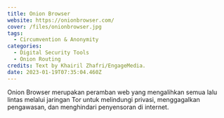 ```yaml
---
title: Onion Browser
website: https://onionbrowser.com/
cover: /files/onionbrowser.jpg
tags:
  - Circumvention & Anonymity
categories:
  - Digital Security Tools
  - Onion Routing
credits: Text by Khairil Zhafri/EngageMedia.
date: 2023-01-19T07:35:04.460Z
---
```

Onion Browser merupakan peramban web yang mengalihkan semua lalu lintas melalui jaringan Tor untuk melindungi privasi, menggagalkan pengawasan, dan menghindari penyensoran di internet.